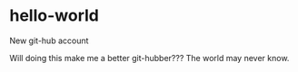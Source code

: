# hello-world
New git-hub account

Will doing this make me a better git-hubber???
The world may never know.
